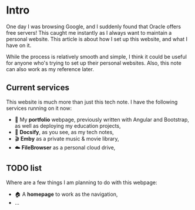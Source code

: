 # Intro
One day I was browsing Google, and I suddenly found that Oracle offers free servers! This caught me instantly as I always want to maintain a personal website. This article is about how I set up this website, and what I have on it.

While the process is relatively smooth and simple, I think it could be useful for anyone who's trying to set up their personal websites. Also, this note can also work as my reference later.

## Current services <!-- {docsify-ignore} -->
This website is much more than just this tech note. I have the following services running on it now:
- 🤵 My **portfolio** webpage, previously written with Angular and Bootstrap, as well as deploying my education projects,
- 📃 **Docsify**, as you see, as my tech notes,
- 🎬 **Emby** as a private music & movie library,
- ☁️ **FileBrowser** as a personal cloud drive,

## TODO list <!-- {docsify-ignore} -->
Where are a few things I am planning to do with this webpage:
- 🏠 A **homepage** to work as the navigation,
- ...
